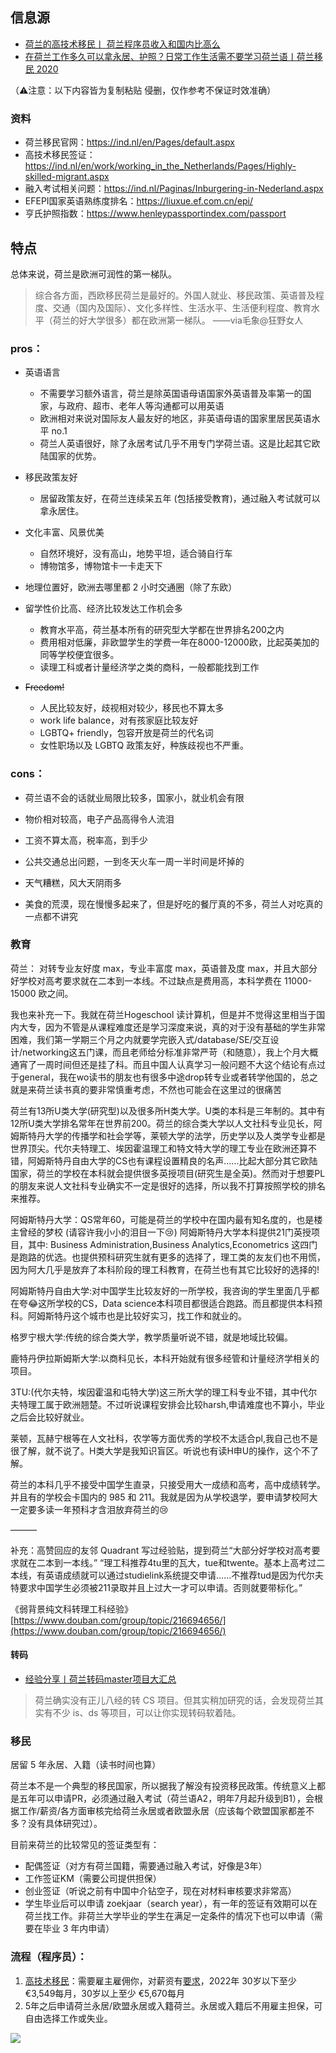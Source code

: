 
## 信息源

- [荷兰的高技术移民丨 荷兰程序员收入和国内比高么](https://www.bilibili.com/video/BV1Ut4y1v776)
- [在荷兰工作多久可以拿永居、护照？日常工作生活需不要学习荷兰语丨荷兰移民 2020](https://www.bilibili.com/video/BV1Dk4y1B7bv)

（⚠️注意：以下内容皆为复制粘贴 侵删，仅作参考不保证时效准确）

### 资料

- 荷兰移民官网：https://ind.nl/en/Pages/default.aspx
- 高技术移民签证：https://ind.nl/en/work/working_in_the_Netherlands/Pages/Highly-skilled-migrant.aspx
- 融入考试相关问题：https://ind.nl/Paginas/Inburgering-in-Nederland.aspx
- EFEPI国家英语熟练度排名：https://liuxue.ef.com.cn/epi/
- 亨氏护照指数：https://www.henleypassportindex.com/passport


## 特点


总体来说，荷兰是欧洲可润性的第一梯队。

>综合各方面，西欧移民荷兰是最好的。外国人就业、移民政策、英语普及程度、交通（国内及国际）、文化多样性、生活水平、生活便利程度、教育水平（荷兰的好大学很多）都在欧洲第一梯队。
>——via毛象@狂野女人

[](https://womenoverseas.com/t/topic/3825#h-11)
### pros：

- 英语语言
	- 不需要学习额外语言，荷兰是除英国语母语国家外英语普及率第一的国家，与政府、超市、老年人等沟通都可以用英语
	- 欧洲相对来说对国际友人最友好的地区，非英语母语的国家里居民英语水平 no.1
	- 荷兰人英语很好，除了永居考试几乎不用专门学荷兰语。这是比起其它欧陆国家的优势。

- 移民政策友好
	- 居留政策友好，在荷兰连续呆五年 (包括接受教育)，通过融入考试就可以拿永居住。

- 文化丰富、风景优美
	- 自然环境好，没有高山，地势平坦，适合骑自行车
	- 博物馆多，博物馆卡一卡走天下

- 地理位置好，欧洲去哪里都 2 小时交通圈（除了东欧）



- 留学性价比高、经济比较发达工作机会多
	- 教育水平高，荷兰基本所有的研究型大学都在世界排名200之内
	- 费用相对低廉，非欧盟学生的学费一年在8000-12000欧，比起英美加的同等学校便宜很多。
	- 读理工科或者计量经济学之类的商科，一般都能找到工作

- ~~Freedom!~~
	- 人民比较友好，歧视相对较少，移民也不算太多
	- work life balance，对有孩家庭比较友好
	- LGBTQ+ friendly，包容开放是荷兰的代名词
	- 女性职场以及 LGBTQ 政策友好，种族歧视也不严重。


### cons：

- 荷兰语不会的话就业局限比较多，国家小，就业机会有限

- 物价相对较高，电子产品高得令人流泪

- 工资不算太高，税率高，到手少

- 公共交通总出问题，一到冬天火车一周一半时间是坏掉的

- 天气糟糕，风大天阴雨多

- 美食的荒漠，现在慢慢多起来了，但是好吃的餐厅真的不多，荷兰人对吃真的一点都不讲究


### 教育

荷兰： 对转专业友好度 max，专业丰富度 max，英语普及度 max，并且大部分好学校对高考要求就在二本到一本线。不过缺点是费用高，本科学费在 11000-15000 欧之间。

我也来补充一下。我就在荷兰Hogeschool 读计算机，但是并不觉得这里相当于国内大专，因为不管是从课程难度还是学习深度来说，真的对于没有基础的学生非常困难，我们第一学期三个月之内就要学完嵌入式/database/SE/交互设计/networking这五门课，而且老师给分标准非常严苛（和随意），我上个月大概通宵了一周时间但还是挂了科。而且中国人认真学习一般问题不大这个结论有点过于general，我在wo读书的朋友也有很多中途drop转专业或者转学他国的，总之就是来荷兰读书真的要非常慎重考虑，不然也可能会在这里过的很痛苦

荷兰有13所U类大学(研究型)以及很多所H类大学。U类的本科是三年制的。其中有12所U类大学排名常年在世界前200。荷兰的综合类大学以人文社科专业见长，阿姆斯特丹大学的传播学和社会学等，莱顿大学的法学，历史学以及人类学专业都是世界顶尖。代尔夫特理工、埃因霍温理工和特文特大学的理工专业在欧洲还算不错，阿姆斯特丹自由大学的CS也有课程设置精良的名声……比起大部分其它欧陆国家，荷兰的学校在本科就会提供很多英授项目(研究生是全英)。然而对于想要PL的朋友来说人文社科专业确实不一定是很好的选择，所以我不打算按照学校的排名来推荐。

阿姆斯特丹大学：QS常年60，可能是荷兰的学校中在国内最有知名度的，也是楼主曾经的梦校 (请容许我小小的泪目一下😢) 阿姆斯特丹大学本科提供21门英授项目，其中: Business Administration,Business Analytics,Econometrics 这四门是跑路的优选。也提供预科研究生就有更多的选择了，理工类的友友们也不用慌，因为阿大几乎是放弃了本科阶段的理工科教育，在荷兰也有其它比较好的选择的!

阿姆斯特丹自由大学:对中国学生比较友好的一所学校，我咨询的学生里面几乎都在夸😂这所学校的CS，Data science本科项目都很适合跑路。而且都提供本科预科。阿姆斯特丹这个城市也是比较好实习，找工作和就业的。

格罗宁根大学:传统的综合类大学，教学质量听说不错，就是地域比较偏。

鹿特丹伊拉斯姆斯大学:以商科见长，本科开始就有很多经管和计量经济学相关的项目。

3TU:(代尔夫特，埃因霍温和屯特大学)这三所大学的理工科专业不错，其中代尔夫特理工属于欧洲翘楚。不过听说课程安排会比较harsh,申请难度也不算小，毕业之后会比较好就业。

莱顿，瓦赫宁根等在人文社科，农学等方面优秀的学校不太适合pl,我自己也不是很了解，就不说了。H类大学是我知识盲区。听说也有读H申U的操作，这个不了解。

荷兰的本科几乎不接受中国学生直录，只接受用大一成绩和高考，高中成绩转学。并且有的学校会卡国内的 985 和 211。我就是因为从学校退学，要申请梦校阿大一定要多读一年预科才含泪放弃荷兰的😢


———

补充：高赞回应的友邻 Quadrant 写过经验贴，提到荷兰“大部分好学校对高考要求就在二本到一本线。” “理工科推荐4tu里的瓦大，tue和twente。基本上高考过二本线，有英语成绩就可以通过studielink系统提交申请……不推荐tud是因为代尔夫特要求中国学生必须被211录取并且上过大一才可以申请。否则就要带标化。”

《弱背景纯文科转理工科经验》[https://www.douban.com/group/topic/216694656/](https://www.douban.com/group/topic/216694656/)

#### 转码

- [经验分享丨荷兰转码master项目大汇总](https://www.douban.com/group/topic/268972650/?_i=1861537tzth8nk)
> 荷兰确实没有正儿八经的转 CS 项目。但其实稍加研究的话，会发现荷兰其实有不少 is、ds 等项目，可以让你实现转码软着陆。




### 移民

居留 5 年永居、入籍（读书时间也算）


荷兰本不是一个典型的移民国家，所以据我了解没有投资移民政策。传统意义上都是五年可以申请PR，必须通过融入考试（荷兰语A2，明年7月起升级到B1），会根据工作/薪资/各方面审核完给荷兰永居或者欧盟永居（应该每个欧盟国家都差不多？没有具体研究过）。

目前来荷兰的比较常见的签证类型有：

- 配偶签证（对方有荷兰国籍，需要通过融入考试，好像是3年）
- 工作签证KM（需要公司提供担保）
- 创业签证（听说之前有中国中介钻空子，现在对材料审核要求非常高）
- 学生毕业后可以申请 zoekjaar（search year），有一年的签证有效期可以在荷兰找工作。非荷兰大学毕业的学生在满足一定条件的情况下也可以申请（需要在毕业 3 年内申请）


### 流程（程序员）：
1. [高技术移民](https://ind.nl/en/work/working_in_the_Netherlands/Pages/Highly-skilled-migrant.aspx)：需要雇主雇佣你，对薪资有[要求](https://ind.nl/en/Pages/required-amounts-income-requirement.aspx#Application_for_residence_permit_highly_skilled_migrant_and_European_Blue_Card)，2022年 30岁以下至少​€3,549每月，30岁以上至少 €5,670每月
2. 5年之后申请荷兰永居/欧盟永居或入籍荷兰。永居或入籍后不用雇主担保，可自由选择工作或失业。

![](https://cdn.jsdelivr.net/gh/Gnblink0/Picture/img/20220420115946.png)



